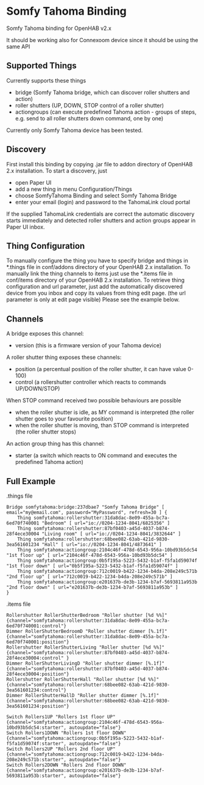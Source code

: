 # Somfy Tahoma Binding
Somfy Tahoma binding for OpenHAB v2.x

It should be working also for Connexoom device since it should be using the same API
## Supported Things

Currently supports these things
- bridge (Somfy Tahoma bridge, which can discover roller shutters and action)
- roller shutters (UP, DOWN, STOP control of a roller shutter)
- actiongroups (can execute predefined Tahoma action - groups of steps, e.g. send to all roller shutters down command, one by one)

Currently only Somfy Tahoma device has been tested.

## Discovery

First install this binding by copying .jar file to addon directory of OpenHAB 2.x installation.
To start a discovery, just 
- open Paper UI
- add a new thing in menu Configuration/Things
- choose SomfyTahoma Binding and select Somfy Tahoma Bridge
- enter your email (login) and password to the TahomaLink cloud portal
 
If the supplied TahomaLink credentials are correct the automatic discovery starts immediately and detected roller shutters and action groups appear in Paper UI inbox. 

## Thing Configuration

To manually configure the thing you have to specify bridge and things in *.things file in conf/addons directory of your OpenHAB 2.x installation.
To manually link the thing channels to items just use the *.items file in conf/items directory of your OpenHAB 2.x installation. 
To retrieve thing configuration and url parameter, just add the automatically discovered device from you inbox and copy its values from thing edit page. (the url parameter is only at edit page visible)
Please see the example below.

## Channels

A bridge exposes this channel:
- version (this is a firmware version of your Tahoma device)

A roller shutter thing exposes these channels:
- position (a percentual position of the roller shutter, it can have value 0-100)
- control (a rollershutter controller which reacts to commands UP/DOWN/STOP)

When STOP command received two possible behaviours are possible
- when the roller shutter is idle, as MY command is interpreted (the roller shutter goes to your favourite position)
- when the roller shutter is moving, than STOP command is interpreted (the roller shutter stops)

An action group thing has this channel:
- starter (a switch which reacts to ON command and executes the predefined Tahoma action)

## Full Example

.things file
```
Bridge somfytahoma:bridge:237dbae7 "Somfy Tahoma Bridge" [ email="my@email.com", password="MyPassword", refresh=30 ] {
    Thing somfytahoma:rollershutter:31da8dac-8e09-455a-bc7a-6ed70f740001 "Bedroom" [ url="io://0204-1234-8041/6825356" ]
    Thing somfytahoma:rollershutter:87bf0403-a45d-4037-b874-28f4ece30004 "Living room" [ url="io://0204-1234-8041/3832644" ]
    Thing somfytahoma:rollershutter:68bee082-63ab-421d-9830-3ea561601234 "Hall" [ url="io://0204-1234-8041/4873641" ]
    Thing somfytahoma:actiongroup:2104c46f-478d-6543-956a-10bd93b5dc54 "1st floor up" [ url="2104c46f-478d-6543-956a-10bd93b5dc54" ]
    Thing somfytahoma:actiongroup:0b5f195a-5223-5432-b1af-f5fa1d59074f "1st floor down" [ url="0b5f195a-5223-5432-b1af-f5fa1d59074f" ]
    Thing somfytahoma:actiongroup:712c0019-b422-1234-b4da-208e249c571b "2nd floor up" [ url="712c0019-b422-1234-b4da-208e249c571b" ]
    Thing somfytahoma:actiongroup:e201637b-de3b-1234-b7af-5693811a953b "2nd floor down" [ url="e201637b-de3b-1234-b7af-5693811a953b" ]
}
```
.items file
```
Rollershutter RollerShutterBedroom "Roller shutter [%d %%]"  {channel="somfytahoma:rollershutter:31da8dac-8e09-455a-bc7a-6ed70f740001:control"}
Dimmer RollerShutterBedroomD "Roller shutter dimmer [%.1f]"  {channel="somfytahoma:rollershutter:31da8dac-8e09-455a-bc7a-6ed70f740001:position"}
Rollershutter RollerShutterLiving "Roller shutter [%d %%]"  {channel="somfytahoma:rollershutter:87bf0403-a45d-4037-b874-28f4ece30004:control" }
Dimmer RollerShutterLivingD "Roller shutter dimmer [%.1f]"  {channel="somfytahoma:rollershutter:87bf0403-a45d-4037-b874-28f4ece30004:position"}
Rollershutter RollerShutterHall "Roller shutter [%d %%]"  {channel="somfytahoma:rollershutter:68bee082-63ab-421d-9830-3ea561601234:control"}
Dimmer RollerShutterHallD "Roller shutter dimmer [%.1f]"  {channel="somfytahoma:rollershutter:68bee082-63ab-421d-9830-3ea561601234:position"}

Switch Rollers1UP "Rollers 1st floor UP" {channel="somfytahoma:actiongroup:2104c46f-478d-6543-956a-10bd93b5dc54:starter", autoupdate="false"}
Switch Rollers1DOWN "Rollers 1st floor DOWN" {channel="somfytahoma:actiongroup:0b5f195a-5223-5432-b1af-f5fa1d59074f:starter", autoupdate="false"}
Switch Rollers2UP "Rollers 2nd floor UP" {channel="somfytahoma:actiongroup:712c0019-b422-1234-b4da-208e249c571b:starter", autoupdate="false"}
Switch Rollers2DOWN "Rollers 2nd floor DOWN" {channel="somfytahoma:actiongroup:e201637b-de3b-1234-b7af-5693811a953b:starter", autoupdate="false"}

```